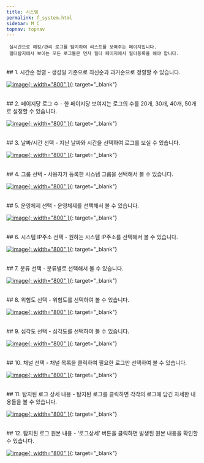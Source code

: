 ```yaml
---
title: 시스템
permalink: f_system.html
sidebar: M_C
topnav: topnav
---
```


     실시간으로 해킹/관리 로그를 탐지하여 리스트를 보여주는 페이지입니다.
     필터탐지에서 보이는 모든 로그들은 먼저 필터 페이지에서 필터등록을 해야 합니다.

<br />
## 1. 시간순 정렬
- 생성일 기준으로 최신순과 과거순으로 정렬할 수 있습니다.

 [![image](/docs/images/Manual/common/filter/system/1.png){: width="800" }](/docs/images/Manual/common/filter/system/1.png){: target="_blank"}

<br />
## 2. 페이지당 로그 수
- 한 페이지당 보여지는 로그의 수를 20개, 30개, 40개, 50개로 설정할 수 있습니다.

[![image](/docs/images/Manual/common/filter/system/2.png){: width="800" }](/docs/images/Manual/common/filter/system/2.png){: target="_blank"}

<br />
## 3. 날짜/시간 선택
- 지난 날짜와 시간을 선택하여 로그를 보실 수 있습니다.

[![image](/docs/images/Manual/common/filter/system/3.png){: width="800" }](/docs/images/Manual/common/filter/system/3.png){: target="_blank"} 

<br />
## 4. 그룹 선택
- 사용자가 등록한 시스템 그룹을 선택해서 볼 수 있습니다.

[![image](/docs/images/Manual/common/filter/system/4.png){: width="800" }](/docs/images/Manual/common/filter/system/4.png){: target="_blank"}

<br />
## 5. 운영체제 선택
- 운영체제를 선택해서 볼 수 있습니다.

[![image](/docs/images/Manual/common/filter/system/5.png){: width="800" }](/docs/images/Manual/common/filter/system/5.png){: target="_blank"}

<br />
## 6. 시스템 IP주소 선택
- 원하는 시스템 IP주소를 선택해서 볼 수 있습니다.

[![image](/docs/images/Manual/common/filter/system/6.png){: width="800" }](/docs/images/Manual/common/filter/system/6.png){: target="_blank"}

<br />
## 7. 분류 선택
- 분류별로 선택해서 볼 수 있습니다.

[![image](/docs/images/Manual/common/filter/system/7.png){: width="800" }](/docs/images/Manual/common/filter/system/7.png){: target="_blank"}

<br />
## 8. 위험도 선택
- 위험도를 선택하여 볼 수 있습니다.

[![image](/docs/images/Manual/common/filter/system/8.png){: width="800" }](/docs/images/Manual/common/filter/system/8.png){: target="_blank"}
 
 <br />
## 9. 심각도 선택
- 심각도를 선택하여 볼 수 있습니다.

[![image](/docs/images/Manual/common/filter/system/9.png){: width="800" }](/docs/images/Manual/common/filter/system/9.png){: target="_blank"}

<br />
## 10. 채널 선택
- 채널 목록을 클릭하여 필요한 로그만 선택하여 볼 수 있습니다.

[![image](/docs/images/Manual/common/filter/system/10.png){: width="800" }](/docs/images/Manual/common/filter/system/10.png){: target="_blank"}

<br />
## 11. 탐지된 로그 상세 내용
- 탐지된 로그를 클릭하면 각각의 로그에 담긴 자세한 내용들을 볼 수 있습니다.

[![image](/docs/images/Manual/common/filter/system/11.png){: width="800" }](/docs/images/Manual/common/filter/system/11.png){: target="_blank"}
 
 <br />
## 12. 탐지된 로그 원본 내용
- ‘로그상세’ 버튼을 클릭하면 발생된 원본 내용을 확인할 수 있습니다.

[![image](/docs/images/Manual/common/filter/system/12.png){: width="800" }](/docs/images/Manual/common/filter/system/12.png){: target="_blank"}